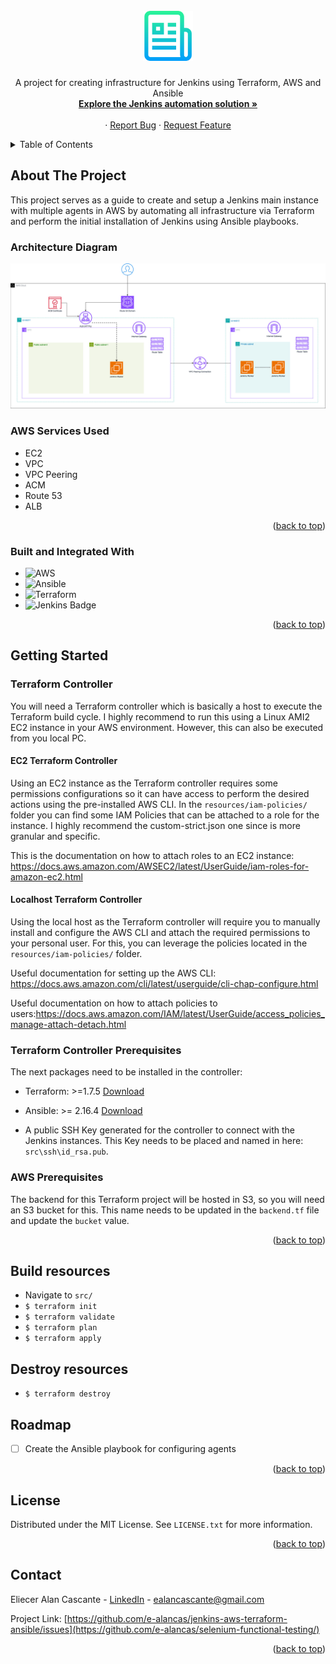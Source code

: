 <!-- PROJECT LOGO -->
<br />
<div align="center">
  <a href="https://github.com/e-alancas/jenkins-aws-terraform-ansible">
    <img src="resources/img/logo.png" alt="Logo" width="80" height="80">
  </a>

  <h3 align="center"></h3>

  <p align="center">
    A project for creating infrastructure for Jenkins using Terraform, AWS and Ansible
    <br />
    <a href="https://github.com/e-alancas/jenkins-aws-terraform-ansible"><strong>Explore the Jenkins automation solution »</strong></a>
    <br />
    <br />
    ·
    <a href="https://github.com/e-alancas/jenkins-aws-terraform-ansible/issues">Report Bug</a>
    ·
    <a href="https://github.com/e-alancas/jenkins-aws-terraform-ansible/issues">Request Feature</a>
  </p>
</div>



<!-- TABLE OF CONTENTS -->
<details>
  <summary>Table of Contents</summary>
  <ol>
    <li>
      <a href="#about-the-project">About The Project</a>
      <ul>
        <li><a href="#built-and-integrated-with">Built and Integrated With </a></li>
      </ul>
    </li>
    <li>
      <a href="#getting-started">Getting Started</a>
      <ul>
        <li><a href="#prerequisites">Prerequisites</a></li>
        <li><a href="#installation">Installation</a></li>
      </ul>
    </li>
    <li><a href="#usage">Usage</a></li>
    <li><a href="#roadmap">Roadmap</a></li>
    <li><a href="#contributing">Contributing</a></li>
    <li><a href="#license">License</a></li>
    <li><a href="#contact">Contact</a></li>
  </ol>
</details>



<!-- ABOUT THE PROJECT -->
## About The Project

This project serves as a guide to create and setup a Jenkins main instance with multiple agents in AWS by automating all infrastructure via Terraform and perform the initial installation of Jenkins using Ansible playbooks.

### Architecture Diagram

<div align="center">
  <a href="https://github.com/e-alancas/jenkins-aws-terraform-ansible">
    <img src="resources/img/architecture.jpg" alt="architecture" >
  </a>

</div>

### AWS Services Used
* EC2
* VPC
* VPC Peering
* ACM
* Route 53
* ALB

<p align="right">(<a href="#readme-top">back to top</a>)</p>



### Built and Integrated With

* ![AWS](https://img.shields.io/badge/AWS-%23FF9900.svg?style=for-the-badge&logo=amazon-aws&logoColor=white)
* ![Ansible](https://img.shields.io/badge/ansible-%231A1918.svg?style=for-the-badge&logo=ansible&logoColor=white)
* ![Terraform](https://img.shields.io/badge/terraform-%235835CC.svg?style=for-the-badge&logo=terraform&logoColor=white)
* ![Jenkins Badge](https://img.shields.io/badge/Jenkins-D24939?style=for-the-badge&logo=Jenkins&logoColor=white)


<p align="right">(<a href="#readme-top">back to top</a>)</p>

<!-- GETTING STARTED -->
## Getting Started

### Terraform Controller
You will need a Terraform controller which is basically a host to execute the Terraform build cycle. I highly recommend to run this using a Linux AMI2 EC2 instance in your AWS environment. However, this can also be executed from you local PC.

#### EC2 Terraform Controller
Using an EC2 instance as the Terraform controller requires some permissions configurations so it can have access to perform the desired actions using the pre-installed AWS CLI. In the ```resources/iam-policies/``` folder you can find some IAM Policies that can be attached to a role for the instance. I highly recommend the custom-strict.json one since is more granular and specific.

This is the documentation on how to attach roles to an EC2 instance: https://docs.aws.amazon.com/AWSEC2/latest/UserGuide/iam-roles-for-amazon-ec2.html


#### Localhost Terraform Controller
Using the local host as the Terraform controller will require you to manually install and configure the AWS CLI and attach the required permissions to your personal user. For this, you can leverage the policies located in the ```resources/iam-policies/``` folder.

Useful documentation for setting up the AWS CLI: https://docs.aws.amazon.com/cli/latest/userguide/cli-chap-configure.html

Useful documentation on how to attach policies to users:https://docs.aws.amazon.com/IAM/latest/UserGuide/access_policies_manage-attach-detach.html


### Terraform Controller Prerequisites
The next packages need to be installed in the controller:

* Terraform: >=1.7.5 [Download](https://developer.hashicorp.com/terraform/install)

* Ansible: >= 2.16.4 [Download](https://docs.ansible.com/ansible/latest/installation_guide/intro_installation.html)

* A public SSH Key generated for the controller to connect with the Jenkins instances. This Key needs to be placed and named in here: ```src\ssh\id_rsa.pub```.

### AWS Prerequisites
The backend for this Terraform project will be hosted in S3, so you will need an S3 bucket for this. This name needs to be updated in the ```backend.tf``` file and update the ```bucket``` value.

<p align="right">(<a href="#readme-top">back to top</a>)</p>

## Build resources

* Navigate to ```src/```
* ```$ terraform init```
* ```$ terraform validate```
* ```$ terraform plan```
* ```$ terraform apply```

## Destroy resources

* ```$ terraform destroy```

## Roadmap

- [ ] Create the Ansible playbook for configuring agents

<p align="right">(<a href="#readme-top">back to top</a>)</p>

<!-- LICENSE -->
## License

Distributed under the MIT License. See `LICENSE.txt` for more information.

<p align="right">(<a href="#readme-top">back to top</a>)</p>

<!-- CONTACT -->
## Contact

Eliecer Alan Cascante - [LinkedIn](https://www.linkedin.com/in/eliecer-alan-cascante/) - ealancascante@gmail.com

Project Link: [https://github.com/e-alancas/jenkins-aws-terraform-ansible/issues](https://github.com/e-alancas/selenium-functional-testing/)

<p align="right">(<a href="#readme-top">back to top</a>)</p>